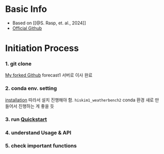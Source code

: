 # Basic Info
- Based on [[@S. Rasp, et. al., 2024]]
- [Official Github](https://github.com/google-research/weatherbench2)

# Initiation Process
###  1. git clone
[My forked Github](https://github.com/HisKim1/his_weatherbench2)
forecast1 서버로 이사 완료
### 2. conda env. setting
[installation](https://weatherbench2.readthedocs.io/en/latest/index.html) 따라서 설치 진행해야 함.
`hiskim1_weatherbench2` conda 환경 새로 만들어서 진행하는 게 좋을 듯

### 3. run [Quickstart](https://weatherbench2.readthedocs.io/en/latest/evaluation.html)

### 4. understand Usage & API

### 5. check important functions
